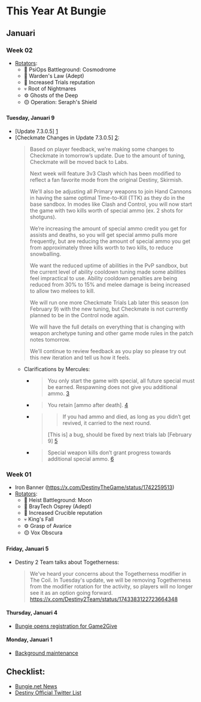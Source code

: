 # This Year At Bungie

## Januari

### Week 02
- [Rotators](https://x.com/DestinyTheGame/status/1744766021792096291):
  - 💠 PsiOps Battleground: Cosmodrome
  - 🔫 Warden's Law (Adept)
  - 🥇 Increased Trials reputation
  - 💀 Root of Nightmares
  - ⚙  Ghosts of the Deep
  - 🟡 Operation: Seraph's Shield

#### Tuesday, Januari 9
- [Update 7.3.0.5] [1]
- [Checkmate Changes in Update 7.3.0.5] [2]:
  > Based on player feedback, we’re making some changes to Checkmate in tomorrow’s update. Due to the amount of tuning,
  > Checkmate will be moved back to Labs.
  > 
  > Next week will feature 3v3 Clash which has been modified to reflect a fan favorite mode from the original Destiny,
  > Skirmish.
  > 
  > We'll also be adjusting all Primary weapons to join Hand Cannons in having the same optimal Time-to-Kill (TTK) as
  > they do in the base sandbox. In modes like Clash and Control, you will now start the game with two kills worth of
  > special ammo (ex. 2 shots for shotguns).
  > 
  > We’re increasing the amount of special ammo credit you get for assists and deaths, so you will get special ammo
  > pulls more frequently, but are reducing the amount of special ammo you get from approximately three kills worth to
  > two kills, to reduce snowballing.
  > 
  > We want the reduced uptime of abilities in the PvP sandbox, but the current level of ability cooldown tuning made
  > some abilities feel impractical to use. Ability cooldown penalties are being reduced from 30% to 15% and melee
  > damage is being increased to allow two melees to kill.
  > 
  > We will run one more Checkmate Trials Lab later this season (on February 9) with the new tuning, but Checkmate is
  > not currently planned to be in the Control node again.
  > 
  > We will have the full details on everything that is changing with weapon archetype tuning and other game mode rules
  > in the patch notes tomorrow.
  > 
  > We'll continue to review feedback as you play so please try out this new iteration and tell us how it feels.
  - Clarifications by Mercules:
    - > You only start the game with special, all future special must be earned. Respawning does not give you additional
      > ammo. [3]
    - > You retain \[ammo after death\]. [4]
    - >> If you had ammo and died, as long as you didn’t get revived, it carried to the next round.
      > 
      > \[This is\] a bug, should be fixed by next trials lab \[February 9\] [5]
    - > Special weapon kills don’t grant progress towards additional special ammo. [6]

[1]: https://www.bungie.net/7/en/News/article/destiny2_update_7305 "Destiny 2 Update 7.3.0.5"
[2]: https://x.com/Destiny2Team/status/1744530391090839662 "Checkmate Changes in Update 7.3.0.5"
[3]: https://www.reddit.com/r/DestinyTheGame/comments/1922633/checkmate_changes_in_update_7305/kgzovb4/?context=99
[4]: https://www.reddit.com/r/DestinyTheGame/comments/1922633/checkmate_changes_in_update_7305/kgzvz6p/?context=99
[5]: https://www.reddit.com/r/DestinyTheGame/comments/1922633/checkmate_changes_in_update_7305/kgzy26i/?context=99
[6]: https://www.reddit.com/r/DestinyTheGame/comments/1922633/checkmate_changes_in_update_7305/kh1up6s/?context=99

### Week 01
- Iron Banner (https://x.com/DestinyTheGame/status/1742259513)
- [Rotators](https://x.com/DestinyTheGame/status/1742229317659111727):
  - 💠 Heist Battleground: Moon
  - 🔫 BrayTech Osprey (Adept)
  - 🥇 Increased Crucible reputation
  - 💀 King's Fall
  - ⚙  Grasp of Avarice
  - 🟡 Vox Obscura

#### Friday, Januari 5
- Destiny 2 Team talks about Togetherness:
  > We've heard your concerns about the Togetherness modifier in The Coil. In Tuesday's update, we will be removing
  > Togetherness from the modifier rotation for the activity, so players will no longer see it as an option going
  > forward.
  https://x.com/Destiny2Team/status/1743383122723664348

#### Thursday, Januari 4
- [Bungie opens registration for Game2Give](https://x.com/BungieLove/status/1742961925414346811)

#### Monday, Januari 1
- [Background maintenance](https://x.com/BungieHelp/status/1741953863345909988)


## Checklist:
- [Bungie.net News](https://www.bungie.net/7/en/News)
- [Destiny Official Twitter List](https://twitter.com/i/lists/1742951250436509799)
